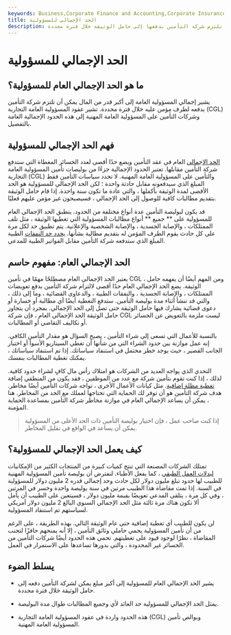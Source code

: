 ```yaml
---
keywords: Business,Corporate Finance and Accounting,Corporate Insurance
title: الحد الإجمالي للمسؤولية
description: يشير الحد الإجمالي للمسؤولية إلى معظم الأموال التي يمكن أن تلتزم شركة التأمين بدفعها إلى حامل الوثيقة خلال فترة محددة.
---
```


# الحد الإجمالي للمسؤولية
## ما هو الحد الإجمالي العام للمسؤولية؟

يشير إجمالي المسؤولية العامة إلى أكبر قدر من المال يمكن أن تلتزم شركة التأمين بدفعه لطرف مؤمن عليه خلال فترة محددة. تشير عقود المسؤولية العامة التجارية (CGL) وشركات التأمين على المسؤولية العامة المهنية إلى هذه الحدود الإجمالية العامة بالتفصيل.

## فهم الحد الإجمالي للمسؤولية

[الحد الإجمالي](/aggregatelimit) العام في عقد التأمين ويضع حدًا أقصى لعدد الخسائر المغطاة التي ستدفع شركة التأمين مقابلها. تعتبر الحدود الإجمالية جزءًا من بوليصات تأمين المسؤولية العامة التجارية (CGL) والتأمين على المسؤولية العامة المهنية. لا تحدد سياسات التأمين فقط المبلغ الذي سيدفعونه مقابل حادثة واحدة ؛ لكن الحد الإجمالي للمسؤولية هو الحد الأقصى لمدة الوثيقة بأكملها ، والتي عادة ما تكون سنة واحدة. إذا قام حامل الوثيقة بتقديم مطالبات كافية للوصول إلى الحد الإجمالي ، فسيصبحون غير مؤمن عليهم فعليًا.

قد يكون لبوليصة التأمين عدة أنواع مختلفة من الحدود. ينطبق الحد الإجمالي العام للمسؤولية على ** جميع ** أنواع مطالبات المسؤولية التي تغطيها الوثيقة ، مثل تلف الممتلكات ، والإصابة الجسدية ، والإصابة الشخصية والإعلانية. يتم تطبيق حد لكل مرة على كل حادث يقوم الطرف المؤمن له بتقديم مطالبة بشأنها. [يحدد حد النفقات](/expense_limit) الطبية المبلغ الذي ستدفعه شركة التأمين مقابل الفواتير الطبية للمدعي.

## الحد الإجمالي العام: مفهوم حاسم

يعتبر الحد الإجمالي العام مصطلحًا مهمًا في تأمين CGL ، ومن المهم أيضًا أن يفهمه حامل الوثيقة. يضع الحد الإجمالي العام حدًا أقصى لالتزام شركة التأمين بدفع تعويضات الممتلكات ، والإصابة الجسدية ، والنفقات الطبية ، والدعاوى القضائية ، وما إلى ذلك ، والتي قد تنشأ أثناء مدة بوليصة التأمين. ستدفع التغطية أيضًا أي مطالبة أو خسارة أو دعوى قضائية يشارك فيها حامل الوثيقة حتى تصل إلى الحد الإجمالي. بمجرد أن يتجاوز حامل الوثيقة الحد الإجمالي العام ، فإن شركة CGL ليست ملزمة بالتعويض عن الخسائر أو تكاليف التقاضي أو المطالبات.

بالنسبة للأعمال التي تسعى إلى شراء التأمين ، يصبح السؤال هو مقدار التأمين الكافي. إنه عمل موازنة بين حدود الشراء التي من شأنها أن تغطي السيناريو الأسوأ أو اختيار الجانب القصير ، حيث يوجد خطر محتمل في استنفاد سياساتك. إذا تم استنفاد سياساتك ، يمكنك تغطية المطالبات بنفسك.

التحدي الذي يواجه العديد من الشركات هو امتلاك رأس مال كافٍ لشراء حدود كافية. لذلك ، إذا كنت تقوم بتأمين شركة مع عدد من الموظفين ، فقد يكون من المنطقي إضافة [تغطية مظلة إضافية](/umbrella-insurance-policy). مثل كيانات الأعمال الأخرى ، تواجه شركات التأمين أيضًا مخاطر. هدف شركة التأمين هو أن توفر لك الحماية التي تحتاجها لعملك مع الحد من المخاطر. هنا ، يمكن أن يساعد الإجمالي العام في موازنة مخاطر شركة التأمين بمساعدة الحماية المؤمنة.

> إذا كنت صاحب عمل ، فإن اختيار بوليصة التأمين ذات الحد الأعلى من المسؤولية يمكن أن يساعد في الواقع في تقليل المخاطر.

>

## كيف يعمل الحد الإجمالي للمسؤولية؟

تمتلك الشركات المصنعة التي تنتج كميات كبيرة من المنتجات الكثير من الإمكانيات [لبدلات العمل الطبقي](/classaction) ، كما يفعل الأطباء. لنفترض أن بوليصة تأمين المسؤولية المهنية للطبيب لها حدود تبلغ مليون دولار لكل حادث وحد إجمالي قدره 2 مليون دولار للمسؤولية في السنة. إذا تمت مقاضاة هذا الطبيب مرتين في سنة بوليصة واحدة وخسر في المرتين ، وفي كل مرة ، يتلقى المدعي تعويضًا بقيمة مليون دولار ، فسيتعين على الطبيب أن يأمل ألا تكون هناك مرة ثالثة مثل الحد الإجمالي السنوي البالغ 2 مليون دولار أمريكي لسياستهم تم استنفاد المسؤولية.

لن يكون للطبيب أي تغطية إضافية حتى عام الوثيقة التالي. بهذه الطريقة ، على الرغم من أن تأمين المسؤولية يحمي حاملي وثائق التأمين ، إلا أنه يمنحهم حافزًا لتجنب المقاضاة ، نظرًا لوجود قيود على تغطيتهم. تحمي هذه الحدود أيضًا شركات التأمين من الخسائر غير المحدودة ، والتي بدورها تساعدها على الاستمرار في العمل.

## يسلط الضوء

- يشير الحد الإجمالي العام للمسؤولية إلى أكبر مبلغ يمكن لشركة التأمين دفعه إلى حامل الوثيقة خلال فترة محددة.

- يمثل الحد الإجمالي للمسؤولية حد العائد لأي وجميع المطالبات طوال مدة البوليصة.

- هذه الحدود واردة في عقود المسؤولية العامة التجارية (CGL) وبوالص تأمين المسؤولية العامة المهنية.

